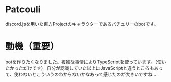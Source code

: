# Patcouli
discord.jsを用いた東方Projectのキャラクターであるパチュリーのbotです。

# 動機（重要）
botを作りたくなりました。複雑な事情によりTypeScriptを使っています。（使いたかっただけです）
自分が認識していた以上にJavaScriptと違うところもあって、使わないとこういうのわからないかなあって感じたのが大きいですね...